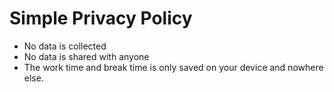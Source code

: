 # Simple Privacy Policy

- No data is collected
- No data is shared with anyone
- The work time and break time is only saved on your device and nowhere else.
